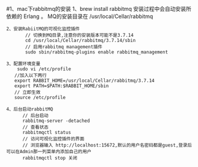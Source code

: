 #1、mac下rabbitmq的安装
    1、brew install rabbitmq
        安装过程中会自动安装所依赖的 Erlang 。
        MQ的安装目录在 /usr/local/Cellar/rabbitmq
        
    2、安装RabiitMQ的可视化监控插件
           // 切换到MQ目录,注意你的安装版本可能不是3.7.14
           cd /usr/local/Cellar/rabbitmq/3.7.14/sbin
           // 启用rabbitmq management插件
           sudo sbin/rabbitmq-plugins enable rabbitmq_management
           
    3、配置环境变量
        sudo vi /etc/profile
       //加入以下两行
       export RABBIT_HOME=/usr/local/Cellar/rabbitmq/3.7.14
       export PATH=$PATH:$RABBIT_HOME/sbin
       // 立即生效
       source /etc/profile
       
    4、后台启动rabbitMQ
          // 后台启动
          rabbitmq-server -detached  
          // 查看状态
          rabbitmqctl status 
          // 访问可视化监控插件的界面
          // 浏览器输入 http://localhost:15672,默认的用户名密码都是guest,登录后可以在Admin那一列菜单内添加自己的用户
          rabbitmqctl stop 关闭